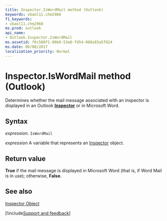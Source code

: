 ```yaml
---
title: Inspector.IsWordMail method (Outlook)
keywords: vbaol11.chm2968
f1_keywords:
- vbaol11.chm2968
ms.prod: outlook
api_name:
- Outlook.Inspector.IsWordMail
ms.assetid: f6c588f1-90b0-53e8-fd54-068a93a5f824
ms.date: 06/08/2017
localization_priority: Normal
---
```



# Inspector.IsWordMail method (Outlook)

Determines whether the mail message associated with an inspector is displayed in an Outlook  **[Inspector](Outlook.Inspector.md)** or in Microsoft Word.


## Syntax

_expression_. `IsWordMail`

_expression_ A variable that represents an [Inspector](Outlook.Inspector.md) object.


## Return value

 **True** if the mail message is displayed in Microsoft Word (that is, if Word Mail is in use); otherwise, **False**.


## See also


[Inspector Object](Outlook.Inspector.md)

[!include[Support and feedback](~/includes/feedback-boilerplate.md)]
